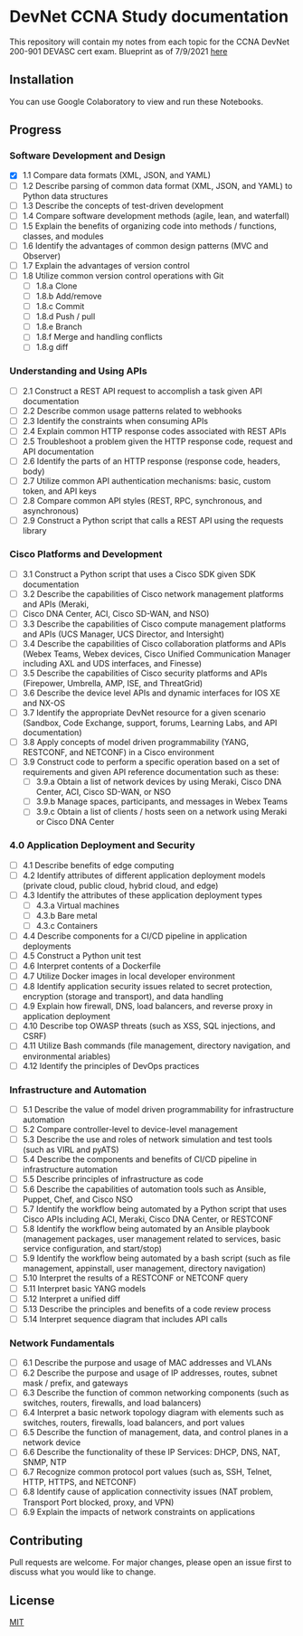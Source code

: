 # DevNet CCNA Study documentation

This repository will contain my notes from each topic for the CCNA DevNet 200-901 DEVASC cert exam. Blueprint as of 7/9/2021 [here](https://learningnetwork.cisco.com/s/devnet-associate-exam-topics)

## Installation

You can use Google Colaboratory to view and run these Notebooks.

## Progress

### Software Development and Design
  - [x] 1.1 Compare data formats (XML, JSON, and YAML)
  - [ ] 1.2 Describe parsing of common data format (XML, JSON, and YAML) to Python data structures
  - [ ] 1.3 Describe the concepts of test-driven development
  - [ ] 1.4 Compare software development methods (agile, lean, and waterfall)
  - [ ] 1.5 Explain the benefits of organizing code into methods / functions, classes, and modules
  - [ ] 1.6 Identify the advantages of common design patterns (MVC and Observer)
  - [ ] 1.7 Explain the advantages of version control
  - [ ] 1.8 Utilize common version control operations with Git
    - [ ]  1.8.a Clone
    - [ ]  1.8.b Add/remove
    - [ ]  1.8.c Commit
    - [ ]  1.8.d Push / pull
    - [ ]  1.8.e Branch
    - [ ]  1.8.f Merge and handling conflicts
    - [ ]  1.8.g diff

### Understanding and Using APIs
  - [ ] 2.1 Construct a REST API request to accomplish a task given API documentation
  - [ ] 2.2 Describe common usage patterns related to webhooks
  - [ ] 2.3 Identify the constraints when consuming APIs
  - [ ] 2.4 Explain common HTTP response codes associated with REST APIs
  - [ ] 2.5 Troubleshoot a problem given the HTTP response code, request and API documentation
  - [ ] 2.6 Identify the parts of an HTTP response (response code, headers, body)
  - [ ] 2.7 Utilize common API authentication mechanisms: basic, custom token, and API keys
  - [ ] 2.8 Compare common API styles (REST, RPC, synchronous, and asynchronous)
  - [ ] 2.9 Construct a Python script that calls a REST API using the requests library

### Cisco Platforms and Development
  - [ ] 3.1 Construct a Python script that uses a Cisco SDK given SDK documentation
  - [ ] 3.2 Describe the capabilities of Cisco network management platforms and APIs (Meraki,
  - [ ] Cisco DNA Center, ACI, Cisco SD-WAN, and NSO)
  - [ ] 3.3 Describe the capabilities of Cisco compute management platforms and APIs (UCS Manager, UCS Director, and Intersight)
  - [ ] 3.4 Describe the capabilities of Cisco collaboration platforms and APIs (Webex Teams, Webex devices, Cisco Unified Communication Manager including AXL and UDS interfaces, and Finesse)
  - [ ] 3.5 Describe the capabilities of Cisco security platforms and APIs (Firepower, Umbrella, AMP, ISE, and ThreatGrid)
  - [ ] 3.6 Describe the device level APIs and dynamic interfaces for IOS XE and NX-OS
  - [ ] 3.7 Identify the appropriate DevNet resource for a given scenario (Sandbox, Code Exchange, support, forums, Learning Labs, and API documentation)
  - [ ] 3.8 Apply concepts of model driven programmability (YANG, RESTCONF, and NETCONF) in a Cisco environment
  - [ ] 3.9 Construct code to perform a specific operation based on a set of requirements and given API reference documentation such as these:
    - [ ]   3.9.a Obtain a list of network devices by using Meraki, Cisco DNA Center, ACI, Cisco SD-WAN, or NSO
    - [ ]   3.9.b Manage spaces, participants, and messages in Webex Teams
    - [ ]   3.9.c Obtain a list of clients / hosts seen on a network using Meraki or Cisco DNA Center

### 4.0 Application Deployment and Security
  - [ ] 4.1 Describe benefits of edge computing
  - [ ] 4.2 Identify attributes of different application deployment models (private cloud, public cloud, hybrid cloud, and edge)
  - [ ] 4.3 Identify the attributes of these application deployment types
    - [ ]   4.3.a Virtual machines
    - [ ]   4.3.b Bare metal
    - [ ]   4.3.c Containers
  - [ ] 4.4 Describe components for a CI/CD pipeline in application deployments
  - [ ] 4.5 Construct a Python unit test
  - [ ] 4.6 Interpret contents of a Dockerfile
  - [ ] 4.7 Utilize Docker images in local developer environment
  - [ ] 4.8 Identify application security issues related to secret protection, encryption (storage and transport), and data handling
  - [ ] 4.9 Explain how firewall, DNS, load balancers, and reverse proxy in application deployment
  - [ ] 4.10 Describe top OWASP threats (such as XSS, SQL injections, and CSRF)
  - [ ] 4.11 Utilize Bash commands (file management, directory navigation, and environmental ariables)
  - [ ] 4.12 Identify the principles of DevOps practices

### Infrastructure and Automation
  - [ ] 5.1 Describe the value of model driven programmability for infrastructure automation
  - [ ] 5.2 Compare controller-level to device-level management
  - [ ] 5.3 Describe the use and roles of network simulation and test tools (such as VIRL and pyATS)
  - [ ] 5.4 Describe the components and benefits of CI/CD pipeline in infrastructure automation
  - [ ] 5.5 Describe principles of infrastructure as code
  - [ ] 5.6 Describe the capabilities of automation tools such as Ansible, Puppet, Chef, and Cisco NSO
  - [ ] 5.7 Identify the workflow being automated by a Python script that uses Cisco APIs including ACI, Meraki, Cisco DNA Center, or RESTCONF
  - [ ] 5.8 Identify the workflow being automated by an Ansible playbook (management packages, user management related to services, basic service configuration, and start/stop)
  - [ ] 5.9 Identify the workflow being automated by a bash script (such as file management, appinstall, user management, directory navigation)
  - [ ] 5.10 Interpret the results of a RESTCONF or NETCONF query
  - [ ] 5.11 Interpret basic YANG models
  - [ ] 5.12 Interpret a unified diff
  - [ ] 5.13 Describe the principles and benefits of a code review process
  - [ ] 5.14 Interpret sequence diagram that includes API calls

### Network Fundamentals
  - [ ] 6.1 Describe the purpose and usage of MAC addresses and VLANs
  - [ ] 6.2 Describe the purpose and usage of IP addresses, routes, subnet mask / prefix, and gateways
  - [ ] 6.3 Describe the function of common networking components (such as switches, routers, firewalls, and load balancers)
  - [ ] 6.4 Interpret a basic network topology diagram with elements such as switches, routers, firewalls, load balancers, and port values
  - [ ] 6.5 Describe the function of management, data, and control planes in a network device
  - [ ] 6.6 Describe the functionality of these IP Services: DHCP, DNS, NAT, SNMP, NTP
  - [ ] 6.7 Recognize common protocol port values (such as, SSH, Telnet, HTTP, HTTPS, and NETCONF)
  - [ ] 6.8 Identify cause of application connectivity issues (NAT problem, Transport Port blocked, proxy, and VPN)
  - [ ] 6.9 Explain the impacts of network constraints on applications

## Contributing
Pull requests are welcome. For major changes, please open an issue first to discuss what you would like to change.

## License
[MIT](https://choosealicense.com/licenses/mit/)
